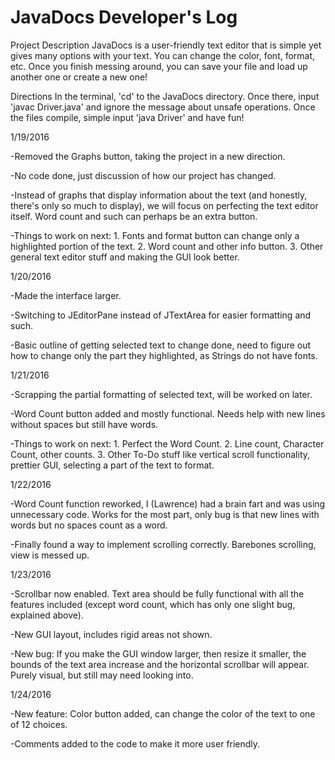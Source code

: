 # JavaDocs Developer's Log

Project Description
JavaDocs is a user-friendly text editor that is simple yet gives many options with your text. You can change the color, font, format, etc. Once you finish messing around, you can save your file and load up another one or create a new one!

Directions
In the terminal, 'cd' to the JavaDocs directory. Once there, input 'javac Driver.java' and ignore the message about unsafe operations. Once the files compile, simple input 'java Driver' and have fun!

1/19/2016

-Removed the Graphs button, taking the project in a new direction.

-No code done, just discussion of how our project has changed.

-Instead of graphs that display information about the text (and honestly, there's only so much to display), we will focus on perfecting the text editor itself. Word count and such can perhaps be an extra button.

-Things to work on next: 1. Fonts and format button can change only a highlighted portion of the text. 2. Word count and other info button. 3. Other general text editor stuff and making the GUI look better.

1/20/2016

-Made the interface larger.

-Switching to JEditorPane instead of JTextArea for easier formatting and such.

-Basic outline of getting selected text to change done, need to figure out how to change only the part they highlighted, as Strings do not have fonts.

1/21/2016

-Scrapping the partial formatting of selected text, will be worked on later.

-Word Count button added and mostly functional. Needs help with new lines without spaces but still have words.

-Things to work on next: 1. Perfect the Word Count. 2. Line count, Character Count, other counts. 3. Other To-Do stuff like vertical scroll functionality, prettier GUI, selecting a part of the text to format.

1/22/2016

-Word Count function reworked, I (Lawrence) had a brain fart and was using unnecessary code. Works for the most part, only bug is that new lines with words but no spaces count as a word.

-Finally found a way to implement scrolling correctly. Barebones scrolling, view is messed up.

1/23/2016

-Scrollbar now enabled. Text area should be fully functional with all the features included (except word count, which has only one slight bug, explained above).

-New GUI layout, includes rigid areas not shown.

-New bug: If you make the GUI window larger, then resize it smaller, the bounds of the text area increase and the horizontal scrollbar will appear. Purely visual, but still may need looking into.

1/24/2016

-New feature: Color button added, can change the color of the text to one of 12 choices.

-Comments added to the code to make it more user friendly.
